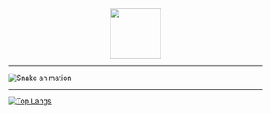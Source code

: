 <div id="header" align="center">
  <img src="https://i.giphy.com/media/v1.Y2lkPTc5MGI3NjExcjFsbDV0dW5pb3B1YmpzMTl2ZHZoa2F4MHBpNDJtOGo3dXIweTBtMCZlcD12MV9pbnRlcm5hbF9naWZfYnlfaWQmY3Q9cw/Zebztgv7jmkoLe1DoY/giphy.gif" width="100"/>
</div>

---
![Snake animation](https://github.com/seu-usuário-aqui/seu-usuário-aqui/blob/output/github-contribution-grid-snake.svg)

---
[![Top Langs](https://github-readme-stats.vercel.app/api/top-langs/?username=nastuh&layout=compact&theme=vision-friendly-dark)](https://github.com/anuraghazra/github-readme-stats)                                         
